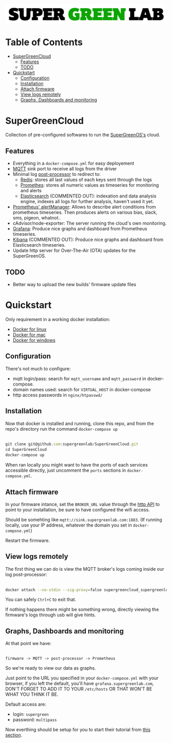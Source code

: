 ![SuperGreenLab](assets/sgl.png?raw=true "SuperGreenLab")

Table of Contents
=================

   * [SuperGreenCloud](#supergreencloud)
      * [Features](#features)
      * [TODO](#todo)
   * [Quickstart](#quickstart)
      * [Configuration](#configuration)
      * [Installation](#installation)
      * [Attach firmware](#attach-firmware)
      * [View logs remotely](#view-logs-remotely)
      * [Graphs, Dashboards and monitoring](#graphs-dashboards-and-monitoring)

# SuperGreenCloud

Collection of pre-configured softwares to run the [SuperGreenOS's](https://github.com/supergreenlab/SuperGreenOS) cloud.

## Features

- Everything in a `docker-compose.yml` for easy deployement
- [MQTT](https://mosquitto.org/) sink port to receive all logs from the driver
- Minimal log [post-processor](https://github.com/supergreenlab/SuperGreenLog) to redirect to:
  - [Redis](https://redis.io/): stores all last values of each keys sent through the logs
  - [Promethes](https://prometheus.io/): stores all numeric values as timeseries for monitoring and alerts
  - [Elasticsearch](https://www.elastic.co/) (COMMENTED OUT): indexation and data analysis engine, indexes all logs for further analysis, haven't used it yet.
- [Prometheus' alertManager](https://prometheus.io/docs/alerting/alertmanager/): Allows to describe alert conditions from prometheus timeseries. Then produces alerts on various bias, slack, sms, pigeon, whatnot..
- cAdvisor/node-exporter: The server running the cloud's own monitoring.
- [Grafana](https://grafana.com/): Produce nice graphs and dashboard from Prometheus timeseries.
- [Kibana](https://www.elastic.co/products/kibana) (COMMENTED OUT): Produce nice graphs and dashboard from Elasticsearch timeseries.
- Update http server for Over-The-Air (OTA) updates for the SuperGreenOS.

## TODO

- Better way to upload the new builds' firmware update files

# Quickstart

Only requirement in a working docker installation:

- [Docker for linux](https://docs.docker.com/install/)
- [Docker for mac](https://docs.docker.com/docker-for-mac/)
- [Docker for windows](https://docs.docker.com/docker-for-windows/)

## Configuration

There's not much to configure:

- mqtt login/pass: search for `mqtt_username` and `mqtt_password` in docker-compose.
- domain names used: search for `VIRTUAL_HOST` in docker-compose
- http access passwords in `nginx/htpasswd/`

## Installation

Now that docker is installed and running, clone this repo, and from the repo's directory run the command `docker-compose up`

```js

git clone git@github.com:supergreenlab/SuperGreenCloud.git
cd SuperGreenCloud
docker-compose up

```

When ran locally you might want to have the ports of each services accessible directly, just uncomment the `ports` sections in `docker-compose.yml`.

## Attach firmware

In your firmware intance, set the `BROKER_URL` value through the [http API](https://github.com/supergreenlab/SuperGreenOSBoilerplate#http-access) to point to your installation, be sure to have configured the wifi access.

Should be somehting like `mqtt://sink.supergreenlab.com:1883`. (If running locally, use your IP address, whatever the domain you set in `docker-compose.yml`)

Restart the firmware.

## View logs remotely

The first thing we can do is view the MQTT broker's logs coming inside our log post-processor:

```sh

docker attach --no-stdin --sig-proxy=false supergreencloud_supergreenlog_1

```

You can safely `Ctrl+C` to exit that.

If nothing happens there might be something wrong, directly viewing the firmware's logs through usb will give hints.

## Graphs, Dashboards and monitoring

At that point we have:

```

firmware -> MQTT -> post-processor -> Prometheus

```

So we're ready to view our data as graphs.

Just point to the URL you specified in your `docker-compose.yml` with your browser, if you left the default, you'll have `grafana.supergreenlab.com`, DON'T FORGET TO ADD IT TO YOUR `/etc/hosts` OR THAT WON'T BE WHAT YOU THINK IT BE.

Default access are:

- login: `supergreen`
- password: `multipass`

Now everthing should be setup for you to start their tutorial from [this section](http://docs.grafana.org/guides/getting_started/#dashboards-panels-the-building-blocks-of-grafana).

